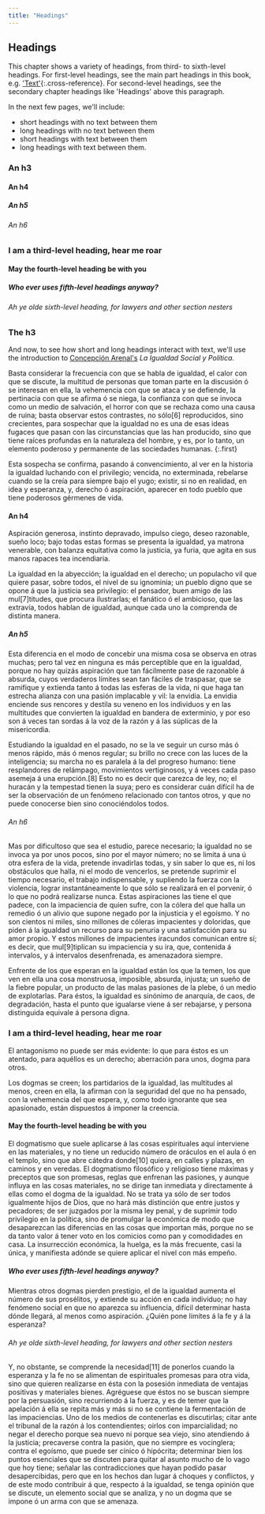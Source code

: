```yaml
---
title: "Headings"
---
```


## Headings

This chapter shows a variety of headings, from third- to sixth-level headings. For first-level headings, see the main part headings in this book, e.g. ['Text'](01-00-text.html#text){:.cross-reference}. For second-level headings, see the secondary chapter headings like 'Headings' above this paragraph.

In the next few pages, we'll include:

- short headings with no text between them
- long headings with no text between them
- short headings with text between them
- long headings with text between them.

### An h3

#### An h4

##### An h5

###### An h6

### I am a third-level heading, hear me roar

#### May the fourth-level heading be with you

##### Who ever uses fifth-level headings anyway?

###### Ah ye olde sixth-level heading, for lawyers and other section nesters

### The h3

And now, to see how short and long headings interact with text, we'll use the introduction to [Concepción Arenal's](https://en.wikipedia.org/wiki/Concepci%C3%B3n_Arenal) *La Igualdad Social y Política*.

Basta considerar la frecuencia con que se habla de igualdad, el calor con que se discute, la multitud de personas que toman parte en la discusión ó se interesan en ella, la vehemencia con que se ataca y se defiende, la pertinacia con que se afirma ó se niega, la confianza con que se invoca como un medio de salvación, el horror con que se rechaza como una causa de ruina; basta observar estos contrastes, no sólo[6] reproducidos, sino crecientes, para sospechar que la igualdad no es una de esas ideas fugaces que pasan con las circunstancias que las han producido, sino que tiene raíces profundas en la naturaleza del hombre, y es, por lo tanto, un elemento poderoso y permanente de las sociedades humanas.
{:.first}

Esta sospecha se confirma, pasando á convencimiento, al ver en la historia la igualdad luchando con el privilegio; vencida, no exterminada, rebelarse cuando se la creía para siempre bajo el yugo; existir, si no en realidad, en idea y esperanza, y, derecho ó aspiración, aparecer en todo pueblo que tiene poderosos gérmenes de vida.

#### An h4

Aspiración generosa, instinto depravado, impulso ciego, deseo razonable, sueño loco; bajo todas estas formas se presenta la igualdad, ya matrona venerable, con balanza equitativa como la justicia, ya furia, que agita en sus manos rapaces tea incendiaria.

La igualdad en la abyección; la igualdad en el derecho; un populacho vil que quiere pasar, sobre todos, el nivel de su ignominia; un pueblo digno que se opone á que la justicia sea privilegio: el pensador, buen amigo de las mul[7]titudes, que procura ilustrarlas; el fanático ó el ambicioso, que las extravía, todos hablan de igualdad, aunque cada uno la comprenda de distinta manera.

##### An h5

Esta diferencia en el modo de concebir una misma cosa se observa en otras muchas; pero tal vez en ninguna es más perceptible que en la igualdad, porque no hay quizás aspiración que tan fácilmente pase de razonable á absurda, cuyos verdaderos límites sean tan fáciles de traspasar, que se ramifique y extienda tanto á todas las esferas de la vida, ni que haga tan estrecha alianza con una pasión implacable y vil: la envidia. La envidia enciende sus rencores y destila su veneno en los individuos y en las multitudes que convierten la igualdad en bandera de exterminio, y por eso son á veces tan sordas á la voz de la razón y á las súplicas de la misericordia.

Estudiando la igualdad en el pasado, no se la ve seguir un curso más ó menos rápido, más ó menos regular; su brillo no crece con las luces de la inteligencia; su marcha no es paralela á la del progreso humano: tiene resplandores de relámpago, movimientos vertiginosos, y á veces cada paso asemeja á una erupción.[8] Esto no es decir que carezca de ley, no; el huracán y la tempestad tienen la suya; pero es considerar cuán difícil ha de ser la observación de un fenómeno relacionado con tantos otros, y que no puede conocerse bien sino conociéndolos todos.

###### An h6

Mas por dificultoso que sea el estudio, parece necesario; la igualdad no se invoca ya por unos pocos, sino por el mayor número; no se limita á una ú otra esfera de la vida, pretende invadirlas todas, y sin saber lo que es, ni los obstáculos que halla, ni el modo de vencerlos, se pretende suprimir el tiempo necesario, el trabajo indispensable, y supliendo la fuerza con la violencia, lograr instantáneamente lo que sólo se realizará en el porvenir, ó lo que no podrá realizarse nunca. Estas aspiraciones las tiene el que padece, con la impaciencia de quien sufre, con la cólera del que halla un remedio ó un alivio que supone negado por la injusticia y el egoísmo. Y no son cientos ni miles, sino millones de cóleras impacientes y doloridas, que piden á la igualdad un recurso para su penuria y una satisfacción para su amor propio. Y estos millones de impacientes iracundos comunican entre sí; es decir, que mul[9]tiplican su impaciencia y su ira, que, contenida á intervalos, y á intervalos desenfrenada, es amenazadora siempre.

Enfrente de los que esperan en la igualdad están los que la temen, los que ven en ella una cosa monstruosa, imposible, absurda, injusta; un sueño de la fiebre popular, un producto de las malas pasiones de la plebe, ó un medio de explotarlas. Para éstos, la igualdad es sinónimo de anarquía, de caos, de degradación, hasta el punto que igualarse viene á ser rebajarse, y persona distinguida equivale á persona digna.

### I am a third-level heading, hear me roar

El antagonismo no puede ser más evidente: lo que para éstos es un atentado, para aquéllos es un derecho; aberración para unos, dogma para otros.

Los dogmas se creen; los partidarios de la igualdad, las multitudes al menos, creen en ella, la afirman con la seguridad del que no ha pensado, con la vehemencia del que espera, y, como todo ignorante que sea apasionado, están dispuestos á imponer la creencia.

#### May the fourth-level heading be with you

El dogmatismo que suele aplicarse á las cosas espirituales aquí interviene en las materiales, y no tiene un reducido número de oráculos en el aula ó en el templo, sino que abre cátedra donde[10] quiera, en calles y plazas, en caminos y en veredas. El dogmatismo filosófico y religioso tiene máximas y preceptos que son promesas, reglas que enfrenan las pasiones, y aunque influya en las cosas materiales, no se dirige tan inmediata y directamente á ellas como el dogma de la igualdad. No se trata ya sólo de ser todos igualmente hijos de Dios, que no hará más distinción que entre justos y pecadores; de ser juzgados por la misma ley penal, y de suprimir todo privilegio en la política, sino de promulgar la económica de modo que desaparezcan las diferencias en las cosas que importan más, porque no se da tanto valor á tener voto en los comicios como pan y comodidades en casa. La insurrección económica, la huelga, es la más frecuente, casi la única, y manifiesta adónde se quiere aplicar el nivel con más empeño.

##### Who ever uses fifth-level headings anyway?

Mientras otros dogmas pierden prestigio, el de la igualdad aumenta el número de sus prosélitos, y extiende su acción en cada individuo; no hay fenómeno social en que no aparezca su influencia, difícil determinar hasta dónde llegará, al menos como aspiración. ¿Quién pone límites á la fe y á la esperanza?

###### Ah ye olde sixth-level heading, for lawyers and other section nesters

Y, no obstante, se comprende la necesidad[11] de ponerlos cuando la esperanza y la fe no se alimentan de espirituales promesas para otra vida, sino que quieren realizarse en ésta con la posesión inmediata de ventajas positivas y materiales bienes. Agréguese que éstos no se buscan siempre por la persuasión, sino recurriendo á la fuerza, y es de temer que la apelación á ella se repita más y más si no se contiene la fermentación de las impaciencias. Uno de los medios de contenerlas es discutirlas; citar ante el tribunal de la razón á los contendientes; oirlos con imparcialidad; no negar el derecho porque sea nuevo ni porque sea viejo, sino atendiendo á la justicia; precaverse contra la pasión, que no siempre es vocinglera; contra el egoísmo, que puede ser cínico ó hipócrita; determinar bien los puntos esenciales que se discuten para quitar al asunto mucho de lo vago que hoy tiene; señalar las contradicciones que hayan podido pasar desapercibidas, pero que en los hechos dan lugar á choques y conflictos, y de este modo contribuir á que, respecto á la igualdad, se tenga opinión que se discute, un elemento social que se analiza, y no un dogma que se impone ó un arma con que se amenaza.
